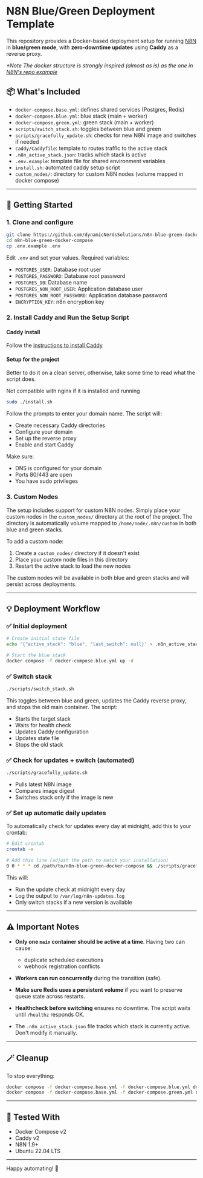 # N8N Blue/Green Deployment Template

This repository provides a Docker-based deployment setup for running [N8N](https://n8n.io) in **blue/green mode**, with **zero-downtime updates** using **Caddy** as a reverse proxy.

_*Note The docker structure is strongly inspired (almost as is) as the one in [N8N's repo example](https://github.com/n8n-io/n8n-hosting/tree/main/docker-compose/withPostgresAndWorker)_


## 📦 What's Included

- `docker-compose.base.yml`: defines shared services (Postgres, Redis)
- `docker-compose.blue.yml`: blue stack (main + worker)
- `docker-compose.green.yml`: green stack (main + worker)
- `scripts/switch_stack.sh`: toggles between blue and green
- `scripts/gracefully_update.sh`: checks for new N8N image and switches if needed
- `caddy/Caddyfile`: template to routes traffic to the active stack
- `.n8n_active_stack.json`: tracks which stack is active
- `.env.example`: template file for shared environment variables
- `install.sh`: automated caddy setup script
- `custom_nodes/`: directory for custom N8N nodes (volume mapped in docker compose)

---

## 🚀 Getting Started

### 1. Clone and configure

```bash
git clone https://github.com/dynamicNerdsSolutions/n8n-blue-green-docker-compose
cd n8n-blue-green-docker-compose
cp .env.example .env
```

Edit `.env` and set your values. Required variables:
- `POSTGRES_USER`: Database root user
- `POSTGRES_PASSWORD`: Database root password
- `POSTGRES_DB`: Database name
- `POSTGRES_NON_ROOT_USER`: Application database user
- `POSTGRES_NON_ROOT_PASSWORD`: Application database password
- `ENCRYPTION_KEY`: n8n encryption key


### 2. Install Caddy and Run the Setup Script
#### Caddy install
Follow the [instructions to install Caddy](https://caddyserver.com/docs/install)

#### Setup for the project
Better to do it on a clean server, otherwise, take some time to read what the script does.

Not compatible with nginx if it is installed and running

```bash
sudo ./install.sh
```

Follow the prompts to enter your domain name. The script will:
- Create necessary Caddy directories
- Configure your domain
- Set up the reverse proxy
- Enable and start Caddy

Make sure:
- DNS is configured for your domain
- Ports 80/443 are open
- You have sudo privileges

### 3. Custom Nodes

The setup includes support for custom N8N nodes. Simply place your custom nodes in the `custom_nodes/` directory at the root of the project. The directory is automatically volume mapped to `/home/node/.n8n/custom` in both blue and green stacks.

To add a custom node:
1. Create a `custom_nodes/` directory if it doesn't exist
2. Place your custom node files in this directory
3. Restart the active stack to load the new nodes

The custom nodes will be available in both blue and green stacks and will persist across deployments.

---

## 💡 Deployment Workflow

### ✅ Initial deployment

```bash
# Create initial state file
echo '{"active_stack": "blue", "last_switch": null}' > .n8n_active_stack.json

# Start the blue stack
docker compose -f docker-compose.blue.yml up -d
```

### ✅ Switch stack

```bash
./scripts/switch_stack.sh
```

This toggles between blue and green, updates the Caddy reverse proxy, and stops the old main container. The script:
- Starts the target stack
- Waits for health check
- Updates Caddy configuration
- Updates state file
- Stops the old stack

### ✅ Check for updates + switch (automated)

```bash
./scripts/gracefully_update.sh
```

- Pulls latest N8N image
- Compares image digest
- Switches stack only if the image is new

### ✅ Set up automatic daily updates

To automatically check for updates every day at midnight, add this to your crontab:

```bash
# Edit crontab
crontab -e

# Add this line (adjust the path to match your installation)
0 0 * * * cd /path/to/n8n-blue-green-docker-compose && ./scripts/gracefully_update.sh >> /var/log/n8n-updates.log 2>&1
```

This will:
- Run the update check at midnight every day
- Log the output to `/var/log/n8n-updates.log`
- Only switch stacks if a new version is available

---

## ⚠️ Important Notes

- **Only one `main` container should be active at a time**. Having two can cause:
  - duplicate scheduled executions
  - webhook registration conflicts

- **Workers can run concurrently** during the transition (safe).

- **Make sure Redis uses a persistent volume** if you want to preserve queue state across restarts.

- **Healthcheck before switching** ensures no downtime. The script waits until `/healthz` responds OK.

- The `.n8n_active_stack.json` file tracks which stack is currently active. Don't modify it manually.

---

## 🪄 Cleanup

To stop everything:

```bash
docker compose -f docker-compose.base.yml -f docker-compose.blue.yml down
docker compose -f docker-compose.base.yml -f docker-compose.green.yml down
```

---

## 🧪 Tested With

- Docker Compose v2
- Caddy v2
- N8N 1.9+
- Ubuntu 22.04 LTS

---

Happy automating! 🤖
